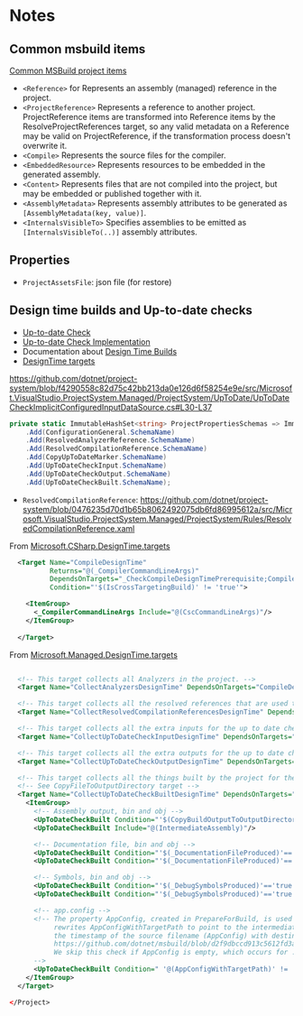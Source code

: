 # Notes

## Common msbuild items

[Common MSBuild project items](https://docs.microsoft.com/en-us/visualstudio/msbuild/common-msbuild-project-items?view=vs-2022)


- `<Reference>` for Represents an assembly (managed) reference in the project.
- `<ProjectReference>` Represents a reference to another project. ProjectReference items are transformed into Reference items by the ResolveProjectReferences target, so any valid metadata on a Reference may be valid on ProjectReference, if the transformation process doesn't overwrite it.
- `<Compile>` Represents the source files for the compiler.
- `<EmbeddedResource>` Represents resources to be embedded in the generated assembly.
- `<Content>` Represents files that are not compiled into the project, but may be embedded or published together with it.
- `<AssemblyMetadata>` Represents assembly attributes to be generated as `[AssemblyMetadata(key, value)]`.
- `<InternalsVisibleTo>` Specifies assemblies to be emitted as `[InternalsVisibleTo(..)]` assembly attributes.

## Properties

- `ProjectAssetsFile`: json file (for restore)


## Design time builds and Up-to-date checks

* [Up-to-date Check](https://github.com/dotnet/project-system/blob/main/docs/up-to-date-check.md)
* [Up-to-date Check Implementation](https://github.com/dotnet/project-system/blob/main/docs/repo/up-to-date-check-implementation.md)
* Documentation about [Design Time Builds](https://github.com/dotnet/project-system/blob/main/docs/design-time-builds.md)
* [DesignTime targets](https://github.com/dotnet/project-system/tree/255712176d4b5dc4be054a45a5f63048aa89f4de/src/Microsoft.VisualStudio.ProjectSystem.Managed/ProjectSystem/DesignTimeTargets)

https://github.com/dotnet/project-system/blob/f4290558c82d75c42bb213da0e126d6f58254e9e/src/Microsoft.VisualStudio.ProjectSystem.Managed/ProjectSystem/UpToDate/UpToDateCheckImplicitConfiguredInputDataSource.cs#L30-L37


```c#
private static ImmutableHashSet<string> ProjectPropertiesSchemas => ImmutableStringHashSet.EmptyOrdinal
    .Add(ConfigurationGeneral.SchemaName)
    .Add(ResolvedAnalyzerReference.SchemaName)
    .Add(ResolvedCompilationReference.SchemaName)
    .Add(CopyUpToDateMarker.SchemaName)
    .Add(UpToDateCheckInput.SchemaName)
    .Add(UpToDateCheckOutput.SchemaName)
    .Add(UpToDateCheckBuilt.SchemaName);
```

- `ResolvedCompilationReference`: https://github.com/dotnet/project-system/blob/0476235d70d1b65b8062492075db6fd86995612a/src/Microsoft.VisualStudio.ProjectSystem.Managed/ProjectSystem/Rules/ResolvedCompilationReference.xaml


From [Microsoft.CSharp.DesignTime.targets](https://github.com/dotnet/project-system/blob/255712176d4b5dc4be054a45a5f63048aa89f4de/src/Microsoft.VisualStudio.ProjectSystem.Managed/ProjectSystem/DesignTimeTargets/Microsoft.CSharp.DesignTime.targets)


```xml
  <Target Name="CompileDesignTime"
          Returns="@(_CompilerCommandLineArgs)"
          DependsOnTargets="_CheckCompileDesignTimePrerequisite;Compile"
          Condition="'$(IsCrossTargetingBuild)' != 'true'">

    <ItemGroup>
      <_CompilerCommandLineArgs Include="@(CscCommandLineArgs)"/>
    </ItemGroup>
      
  </Target>
```

From [Microsoft.Managed.DesignTime.targets](https://github.com/dotnet/project-system/blob/255712176d4b5dc4be054a45a5f63048aa89f4de/src/Microsoft.VisualStudio.ProjectSystem.Managed/ProjectSystem/DesignTimeTargets/Microsoft.Managed.DesignTime.targets)


```xml

  <!-- This target collects all Analyzers in the project. -->
  <Target Name="CollectAnalyzersDesignTime" DependsOnTargets="CompileDesignTime" Returns="@(Analyzer)" />

  <!-- This target collects all the resolved references that are used to actually compile. -->
  <Target Name="CollectResolvedCompilationReferencesDesignTime" DependsOnTargets="CompileDesignTime" Returns="@(ReferencePathWithRefAssemblies)" />

  <!-- This target collects all the extra inputs for the up to date check. -->
  <Target Name="CollectUpToDateCheckInputDesignTime" DependsOnTargets="CompileDesignTime" Returns="@(UpToDateCheckInput)" />

  <!-- This target collects all the extra outputs for the up to date check. -->
  <Target Name="CollectUpToDateCheckOutputDesignTime" DependsOnTargets="CompileDesignTime" Returns="@(UpToDateCheckOutput)" />

  <!-- This target collects all the things built by the project for the up to date check. -->
  <!-- See CopyFileToOutputDirectory target -->
  <Target Name="CollectUpToDateCheckBuiltDesignTime" DependsOnTargets="CompileDesignTime" Returns="@(UpToDateCheckBuilt)">
    <ItemGroup>
      <!-- Assembly output, bin and obj -->
      <UpToDateCheckBuilt Condition="'$(CopyBuildOutputToOutputDirectory)' != 'false' and '$(SkipCopyBuildProduct)' != 'true'" Include="$(TargetPath)"/>
      <UpToDateCheckBuilt Include="@(IntermediateAssembly)"/>

      <!-- Documentation file, bin and obj -->
      <UpToDateCheckBuilt Condition="'$(_DocumentationFileProduced)'=='true'" Include="@(FinalDocFile)"/>
      <UpToDateCheckBuilt Condition="'$(_DocumentationFileProduced)'=='true'" Include="@(DocFileItem)"/>

      <!-- Symbols, bin and obj -->
      <UpToDateCheckBuilt Condition="'$(_DebugSymbolsProduced)'=='true'" Include="@(_DebugSymbolsIntermediatePath)"/>
      <UpToDateCheckBuilt Condition="'$(_DebugSymbolsProduced)'=='true' and '$(SkipCopyingSymbolsToOutputDirectory)' != 'true' and '$(CopyOutputSymbolsToOutputDirectory)' != 'false'" Include="@(_DebugSymbolsOutputPath)"/>

      <!-- app.config -->
      <!-- The property AppConfig, created in PrepareForBuild, is used instead of AppConfigWithTargetPath because GenerateSupportedRuntime
           rewrites AppConfigWithTargetPath to point to the intermediate filename. This is needed because Fast up-to-date needs to compare
           the timestamp of the source filename (AppConfig) with destination filename.
           https://github.com/dotnet/msbuild/blob/d2f9dbccd913c5612fd3a3cb78b2524fbcb023da/src/Tasks/Microsoft.Common.CurrentVersion.targets#L1152-L1165
           We skip this check if AppConfig is empty, which occurs for .NET Framework console apps. See https://github.com/dotnet/project-system/issues/6758.
      -->
      <UpToDateCheckBuilt Condition=" '@(AppConfigWithTargetPath)' != '' and '@(AppConfig)' != '' " Include="@(AppConfigWithTargetPath->'$(OutDir)%(TargetPath)')" Original="$(AppConfig)"/>
    </ItemGroup>
  </Target>

</Project>
```
